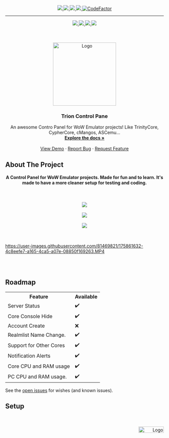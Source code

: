 <div id="top"></div>

<div align="center">
  
  <a href="https://github.com/fIyingPhoenix/TrionControlPanel/graphs/contributors">
    <img src="https://img.shields.io/github/contributors/fIyingPhoenix/TrionControlPanel.svg?style=for-the-badge" >
  </a> 
  <a href="https://github.com/fIyingPhoenix/TrionControlPanel/graphs/forks">
    <img src="https://img.shields.io/github/forks/fIyingPhoenix/TrionControlPanel.svg?style=for-the-badge" >
  </a> 
  <a href="https://github.com/fIyingPhoenix/TrionControlPanel/graphs/members">
    <img src="https://img.shields.io/github/stars/fIyingPhoenix/TrionControlPanel.svg?style=for-the-badge" >
  </a> 
  <a href="https://github.com/fIyingPhoenix/TrionControlPanel/issues">
    <img src="https://img.shields.io/github/issues/fIyingPhoenix/TrionControlPanel.svg?style=for-the-badge" >
  </a>
  <a href="https://www.codefactor.io/repository/github/fiyingphoenix/TrionControlPanel/overview/main">
    <img src="https://img.shields.io/codefactor/grade/github/fIyingPhoenix/TrionControlPanel?style=for-the-badge" alt="CodeFactor" />
  </a>
</div>

----

<div align="center">
  <a href="#About"title="ABOUT THE PROJECT">
    <img src="https://user-images.githubusercontent.com/81469821/144743715-bcecee33-a77a-4fb0-b6ed-028a4cb3c4e9.png" >
  </a> 
  <a href="#Roadmap"title="ROADMAP">
    <img src="https://user-images.githubusercontent.com/81469821/144743716-30c72426-73e2-42b9-95f0-95917502bae8.png" >
  </a> 
  <a href="#Setup"title="SETUP">
    <img src="https://user-images.githubusercontent.com/81469821/144743717-8ba5a67e-6a2e-4710-978f-395ae817afe3.png" >
  </a> 
  <a href="https://raw.githubusercontent.com/fIyingPhoenix/TrionControlPanel/main/Trion%20Control%20Panel/bin/Publish/Trion%20Control%20Panel.exe"title="DOWNLOAD">
    <img src="https://user-images.githubusercontent.com/81469821/144743720-7b72dbd2-3807-45ed-b6e2-a58c6159318a.png" >
  </a> 
  <br />
  <br />
  <br />
  <br />
 </div>

<div align="center">

  <a href="#">
    <img src="https://user-images.githubusercontent.com/81469821/144727879-3713f924-9922-4c9b-921b-1e47a79adea1.png" alt="Logo" width="200" height="200">
  </a>

  <h3 align="center">Trion Control Pane</h3>

  <p align="center">
    An awesome Contro Panel for WoW Emulator projects! Like TrinityCore, CypherCore, cMangos, ASCemu...
    <br />
    <a href="https://github.com/fIyingPhoenix/TrionControlPanel/"><strong>Explore the docs »</strong></a>
    <br />
    <br />
    <a href="https://github.com/fIyingPhoenix/TrionControlPanel">View Demo</a>
    ·
    <a href="https://github.com/fIyingPhoenix/TrionControlPanel/issues">Report Bug</a>
    ·
    <a href="https://github.com/fIyingPhoenix/TrionControlPanel/issues">Request Feature</a>
  </p>
</div>






<div id="About"></div>

## About The Project

<div align="center">
     <h4 align="center"> A Control Panel for WoW Emulator projects. Made for fun and to learn. It's made to have a more cleaner setup for testing and coding. </h4>

<br />
<br />
   <img src="https://user-images.githubusercontent.com/81469821/175856004-ccd5e4e3-196d-4098-ac79-6dfa138d7937.jpg"> 
<br />
<br />
   <img src="https://user-images.githubusercontent.com/81469821/175856003-f24e775e-0d0d-4212-924f-2a96e4d5aaf5.jpg"> 
<br />
<br />
   <img src="https://user-images.githubusercontent.com/81469821/175856005-b3275017-17b2-4c0c-ae16-d1b8acc64fd8.jpg"> 
</div>
<br />
<br />

https://user-images.githubusercontent.com/81469821/175861632-4c8eefe7-a165-4ca5-a07e-08850f169263.MP4

<br />
<br />
<div id="Roadmap"></div>

## Roadmap

<div align="left">
<table style="">
  <tr>
    <th>Feature</th>
    <th>Available</th>
  </tr>
  <tr>
    <td>Server Status</td>
    <td>✔️</td>
  </tr>
  <tr>
    <td>Core Console Hide</td>
    <td>✔️</td>
  </tr>
  <tr>
    <td>Account Create</td>
    <td>❌</td>
  </tr>
  <tr>
    <td>Realmlist Name Change.</td>
    <td>✔️</td>
  </tr>
  <tr>
    <td>Support for Other Cores</td>
    <td>✔️</td>
  </tr>
  <tr>
    <td>Notification Alerts</td>
    <td>✔️</td>
  </tr>
  <tr>
    <td>Core CPU and RAM usage</td>
    <td>✔️</td>
  </tr>
    <tr>
    <td>PC CPU and RAM usage.</td>
    <td>✔️</td>
  </tr>
</table>
</div>


See the [open issues](https://github.com/fIyingPhoenix/TrionControlPanel/issues) for wishes  (and known issues).

<div id="Setup"></div>

<div id="Setup"></div>

## Setup

<br />
<br />

<div align="right">
  <a href="#top"title="BACK TO TOP">
    <img src="https://user-images.githubusercontent.com/81469821/144744079-114c852a-56b1-4fe2-a668-3df2140a6cf7.png" alt="Logo" width="80" height="20">
  </a>
</div>
<br />
